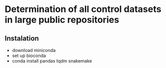 # Determination of all control datasets in large public repositories

## Instalation

- download miniconda
- set up bioconda
- conda install pandas tqdm snakemake 
